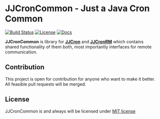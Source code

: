# JJCronCommon - Just a Java Cron Common

[![Build Status](https://travis-ci.org/JJCron/JJCronCommon.svg?branch=master)](https://travis-ci.org/JJCron/JJCronCommon)
[![License](http://img.shields.io/:license-mit-blue.svg)](http://badges.mit-license.org)
[![Docs](https://img.shields.io/badge/docs-javadoc-green.svg)](http://JJCron.github.io/JJCronCommon/)

**JJCronCommon** is library for **[JJCron](https://github.com/JJCron/JJCron)** and **[JJCronRM](https://github.com/JJCron/JJCronRM)** which contains shared functionality of them both, most importantly interfaces for remote communication. 

## Contribution

This project is open for contribution for anyone who want to make it better. All feasible pull requests will be merged.

## License
JJCronCommon is and always will be licensed under [MIT license](LICENSE)